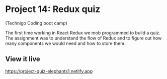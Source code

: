 # Project 14: Redux quiz
(Technigo Coding boot camp)

The first time working in React Redux we mob programmed to build a quiz. The assignment was to understand the flow of Redux and to figure out how many components we would need and how to store them.

## View it live

https://project-quiz-elephants1.netlify.app
